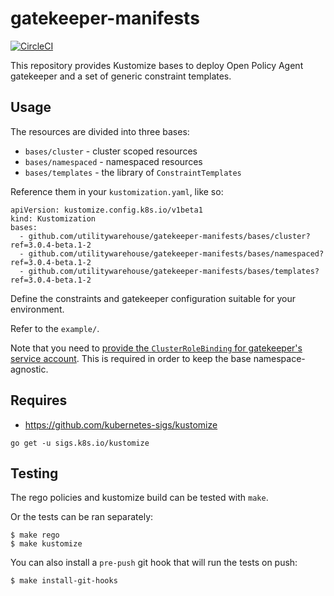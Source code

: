 # gatekeeper-manifests

[![CircleCI](https://circleci.com/gh/utilitywarehouse/gatekeeper-manifests/tree/master.svg?style=svg)](https://circleci.com/gh/utilitywarehouse/gatekeeper-manifests/tree/master)

This repository provides Kustomize bases to deploy Open Policy Agent gatekeeper and a set of generic constraint templates.

## Usage

The resources are divided into three bases:

- `bases/cluster` - cluster scoped resources
- `bases/namespaced` - namespaced resources
- `bases/templates` - the library of `ConstraintTemplates`

Reference them in your `kustomization.yaml`, like so:

```
apiVersion: kustomize.config.k8s.io/v1beta1
kind: Kustomization
bases:
  - github.com/utilitywarehouse/gatekeeper-manifests/bases/cluster?ref=3.0.4-beta.1-2
  - github.com/utilitywarehouse/gatekeeper-manifests/bases/namespaced?ref=3.0.4-beta.1-2
  - github.com/utilitywarehouse/gatekeeper-manifests/bases/templates?ref=3.0.4-beta.1-2
```

Define the constraints and gatekeeper configuration suitable for your environment.

Refer to the `example/`.

Note that you need to [provide the `ClusterRoleBinding` for gatekeeper's service
account](example/gatekeeper-cluster-role-binding.yaml). This is required in order to keep the base namespace-agnostic.

## Requires

- https://github.com/kubernetes-sigs/kustomize

```
go get -u sigs.k8s.io/kustomize
```

## Testing

The rego policies and kustomize build can be tested with `make`.

Or the tests can be ran separately:

```
$ make rego
$ make kustomize
```

You can also install a `pre-push` git hook that will run the tests on push:

```
$ make install-git-hooks
```
